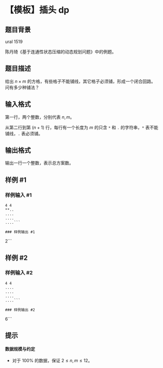 # 【模板】插头 dp

## 题目背景

ural 1519 

陈丹琦《基于连通性状态压缩的动态规划问题》中的例题。

## 题目描述

给出 $n\times m$ 的方格，有些格子不能铺线，其它格子必须铺，形成一个闭合回路。问有多少种铺法？

## 输入格式

第一行，两个整数，分别代表 $n,m$。

从第二行到第 $(n+1)$ 行，每行有一个长度为 $m$ 的只含 `*` 和 `.` 的字符串，`*` 表不能铺线，`.` 表必须铺。

## 输出格式

输出一行一个整数，表示总方案数。

## 样例 #1

### 样例输入 #1
```
4 4
**..
....
....
....```

### 样例输出 #1

```
2```

## 样例 #2

### 样例输入 #2
```
4 4
....
....
....
....```

### 样例输出 #2

```
6```

## 提示

#### 数据规模与约定

- 对于 $100\%$ 的数据，保证 $2\le n,m\le 12$。
